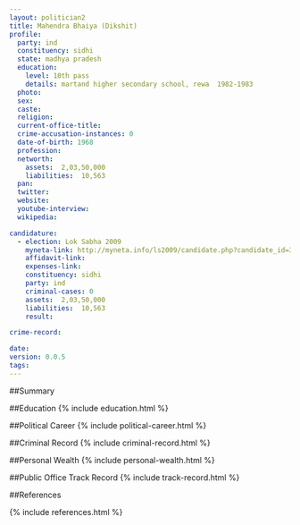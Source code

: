 ```yaml
---
layout: politician2
title: Mahendra Bhaiya (Dikshit)
profile: 
  party: ind
  constituency: sidhi
  state: madhya pradesh
  education: 
    level: 10th pass
    details: martand higher secondary school, rewa  1982-1983
  photo: 
  sex: 
  caste: 
  religion: 
  current-office-title: 
  crime-accusation-instances: 0
  date-of-birth: 1968
  profession: 
  networth: 
    assets:  2,03,50,000
    liabilities:  10,563
  pan: 
  twitter: 
  website: 
  youtube-interview: 
  wikipedia: 

candidature: 
  - election: Lok Sabha 2009
    myneta-link: http://myneta.info/ls2009/candidate.php?candidate_id=3295
    affidavit-link: 
    expenses-link: 
    constituency: sidhi 
    party: ind
    criminal-cases: 0
    assets:  2,03,50,000
    liabilities:  10,563
    result:  

crime-record: 

date: 
version: 0.0.5
tags: 
---
```

##Summary


##Education
{% include education.html %}


##Political Career
{% include political-career.html %}


##Criminal Record
{% include criminal-record.html %}


##Personal Wealth
{% include personal-wealth.html %}


##Public Office Track Record
{% include track-record.html %}


##References


{% include references.html %}